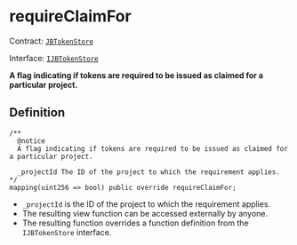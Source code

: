 # requireClaimFor

Contract: [`JBTokenStore`](broken-reference)​‌

Interface: [`IJBTokenStore`](../../../interfaces/ijbtokenstore.md)

**A flag indicating if tokens are required to be issued as claimed for a particular project.**

## Definition

```solidity
/** 
  @notice
  A flag indicating if tokens are required to be issued as claimed for a particular project.

  _projectId The ID of the project to which the requirement applies.
*/
mapping(uint256 => bool) public override requireClaimFor;
```

* `_projectId` is the ID of the project to which the requirement applies.
* The resulting view function can be accessed externally by anyone.
* The resulting function overrides a function definition from the `IJBTokenStore` interface.
